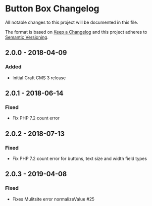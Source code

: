 # Button Box Changelog

All notable changes to this project will be documented in this file.

The format is based on [Keep a Changelog](http://keepachangelog.com/) and this project adheres to [Semantic Versioning](http://semver.org/).

## 2.0.0 - 2018-04-09
### Added
- Initial Craft CMS 3 release

## 2.0.1 - 2018-06-14
### Fixed
- Fix PHP 7.2 count error

## 2.0.2 - 2018-07-13
### Fixed
- Fix PHP 7.2 count error for buttons, text size and width field types

## 2.0.3 - 2019-04-08
### Fixed
- Fixes Mulitsite error normalizeValue #25